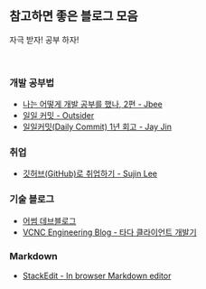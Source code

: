 ## 참고하면 좋은 블로그 모음
자극 받자! 공부 하자!

<br>

### 개발 공부법
- [나는 어떻게 개발 공부를 했나, 2편 - Jbee](https://jbee.io/essay/how_do_i_study_2/)
- [일일 커밋 - Outsider](https://blog.outsider.ne.kr/1141)
- [일일커밋(Daily Commit) 1년 회고 - Jay Jin](https://milooy.wordpress.com/category/jay-jin/activity/)

### 취업 
- [깃허브(GitHub)로 취업하기 - Sujin Lee](https://sujinlee.me/professional-github/)

### 기술 블로그
- [어썸 데브블로그](https://awesome-devblog.netlify.com/)
- [VCNC Engineering Blog - 타다 클라이언트 개발기](http://engineering.vcnc.co.kr/2019/05/tada-client-development/)

### Markdown
- [StackEdit - In browser Markdown editor](https://stackedit.io/app#)



